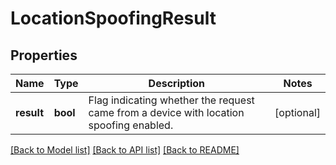 # LocationSpoofingResult

## Properties
Name | Type | Description | Notes
------------ | ------------- | ------------- | -------------
**result** | **bool** | Flag indicating whether the request came from a device with location spoofing enabled. | [optional] 

[[Back to Model list]](../../README.md#documentation-for-models) [[Back to API list]](../../README.md#documentation-for-api-endpoints) [[Back to README]](../../README.md)

